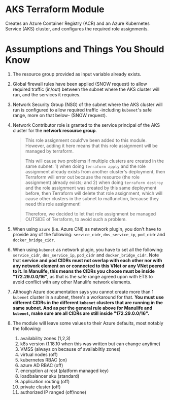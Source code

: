 # AKS Terraform Module

Creates an Azure Container Registry (ACR) and an Azure Kubernetes Service (AKS) cluster, and configures the required role assignments.

# Assumptions and Things You Should Know

1. The resource group provided as input variable already exists.

1. Global firewall rules have been applied (SNOW request) to allow required traffic (in/out) between the subnet where the AKS cluster will run, and the services it requires.

1. Network Security Group (NSG) of the subnet where the AKS cluster will run is configured to allow required traffic -including `kubenet`'s safe range, more on that below- (SNOW request).

1. Network Contributor role is granted to the service principal of the AKS cluster for the **network resource group**.

   > This role assignment could've been added to this module. However, adding it here means that this role assignment
   > will be managed by terraform.
   >
   > This will cause two problems if multiple clusters are created in the same subnet: 1) when doing `terraform apply`
   > and the role assignment already exists from another cluster's deployment, then Terraform will error out because
   > the resource (the role assignment) already exists; and 2) when doing `terraform destroy` and the role assignment
   > was created by this same deployment before, then Terraform will delete that role assignment, which will cause
   > other clusters in the subnet to malfunction, because they need this role assignment!
   >
   > Therefore, we decided to let that role assignment be managed OUTSIDE of Terraform, to avoid such a problem.

1. When using `azure` (i.e. Azure CNI) as network plugin, you don't have to provide any of the following: `service_cidr`, `dns_service_ip`, `pod_cidr` and `docker_bridge_cidr`.

1. When using `kubenet` as network plugin, you have to set all the following: `service_cidr`, `dns_service_ip`, `pod_cidr` and `docker_bridge_cidr`. Note that **service and pod CIDRs must not overlap with each other nor with any network element on or connected to this VNet or any VNet peered to it. In Manulife, this means the CIDRs you choose must be inside "172.29.0.0/16"**, as that is the safe range agreed upon with ETS to avoid conflict with any other Manulife network elements.

1. Although Azure documentation says you cannot create more than 1 `kubenet` cluster in a subnet, there's a workaround for that. **You must use different CIDRs in the different `kubenet` clusters that are running in the same subnet. And as per the general rule above for Manulife and `kubenet`, make sure are all CIDRs are still inside "172.29.0.0/16".**

1. The module will leave some values to their Azure defaults, most notably the following:

   1. availability zones (1,2,3)
   1. k8s version (1.18.10 when this was written but can change anytime)
   1. VMSS (always on because of availabiltiy zones)
   1. virtual nodes (off)
   1. kubernetes RBAC (on)
   1. azure AD RBAC (off)
   1. encryption at rest (platform managed key)
   1. loadbalancer sku (standard)
   1. application routing (off)
   1. private cluster (off)
   1. authorized IP ranged (off/none)
